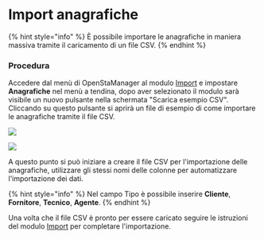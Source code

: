 # Import anagrafiche

{% hint style="info" %}
È possibile importare le anagrafiche in maniera massiva tramite il caricamento di un file CSV.
{% endhint %}

### Procedura

Accedere dal menù di OpenStaManager al modulo [Import](../strumenti/import.md) e impostare **Anagrafiche** nel menù a tendina, dopo aver selezionato il modulo sarà visibile un nuovo pulsante nella schermata "Scarica esempio CSV".\
Cliccando su questo pulsante si aprirà un file di esempio di come importare le anagrafiche tramite il file CSV.

![](https://firebasestorage.googleapis.com/v0/b/gitbook-x-prod.appspot.com/o/spaces%2F-LZJeLg23eVDvrCv74U7-887967055%2Fuploads%2FKAYcjU46Mt551Js0WFWg%2Ffile.png?alt=media)

![](https://firebasestorage.googleapis.com/v0/b/gitbook-x-prod.appspot.com/o/spaces%2F-LZJeLg23eVDvrCv74U7-887967055%2Fuploads%2Fd2zONN3MJ2hKZcXEia83%2Ffile.png?alt=media)

A questo punto si può iniziare a creare il file CSV per l'importazione delle anagrafiche, utilizzare gli stessi nomi delle colonne per automatizzare l'importazione dei dati.

{% hint style="info" %}
Nel campo Tipo è possibile inserire **Cliente**, **Fornitore**, **Tecnico**, **Agente**.
{% endhint %}

Una volta che il file CSV è pronto per essere caricato seguire le istruzioni del modulo [Import](../strumenti/import.md) per completare l'importazione.
